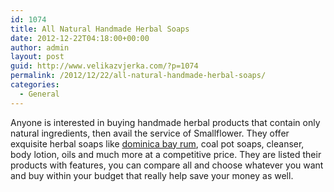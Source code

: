 ```yaml
---
id: 1074
title: All Natural Handmade Herbal Soaps
date: 2012-12-22T04:18:00+00:00
author: admin
layout: post
guid: http://www.velikazvjerka.com/?p=1074
permalink: /2012/12/22/all-natural-handmade-herbal-soaps/
categories:
  - General
---
```

Anyone is interested in buying handmade herbal products that contain only natural ingredients, then avail the service of Smallflower. They offer exquisite herbal soaps like [dominica bay rum](http://www.smallflower.com/dominica-imported/dominica-bay-rum-all-natural-handmade-herbal-soap-4oz-soap-10067685), coal pot soaps, cleanser, body lotion, oils and much more at a competitive price. They are listed their products with features, you can compare all and choose whatever you want and buy within your budget that really help save your money as well.